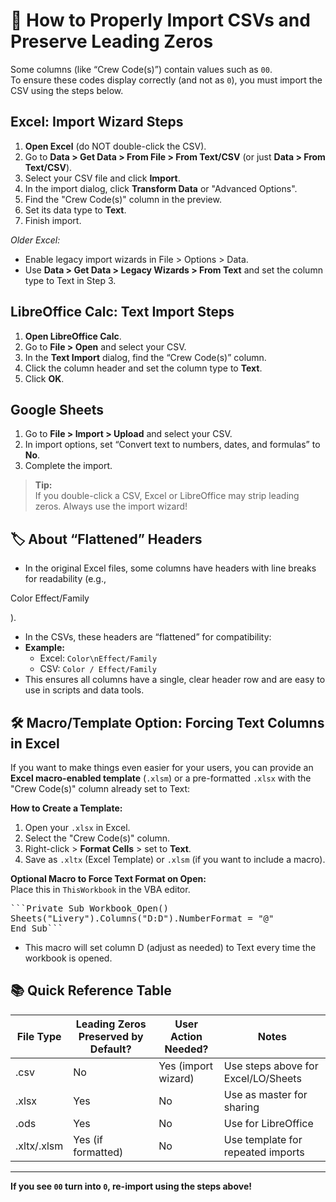 # 📄 How to Properly Import CSVs and Preserve Leading Zeros

Some columns (like “Crew Code(s)”) contain values such as `00`.  
To ensure these codes display correctly (and not as `0`), you must import the CSV using the steps below.

## Excel: Import Wizard Steps

1. **Open Excel** (do NOT double-click the CSV).
2. Go to **Data > Get Data > From File > From Text/CSV** (or just **Data > From Text/CSV**).
3. Select your CSV file and click **Import**.
4. In the import dialog, click **Transform Data** or "Advanced Options".
5. Find the "Crew Code(s)" column in the preview.
6. Set its data type to **Text**.
7. Finish import.

*Older Excel:*  
- Enable legacy import wizards in File > Options > Data.
- Use **Data > Get Data > Legacy Wizards > From Text** and set the column type to Text in Step 3.

## LibreOffice Calc: Text Import Steps

1. **Open LibreOffice Calc**.
2. Go to **File > Open** and select your CSV.
3. In the **Text Import** dialog, find the “Crew Code(s)” column.
4. Click the column header and set the column type to **Text**.
5. Click **OK**.

## Google Sheets

1. Go to **File > Import > Upload** and select your CSV.
2. In import options, set “Convert text to numbers, dates, and formulas” to **No**.
3. Complete the import.

> **Tip:**  
> If you double-click a CSV, Excel or LibreOffice may strip leading zeros. Always use the import wizard!

## 🏷️ About “Flattened” Headers

- In the original Excel files, some columns have headers with line breaks for readability (e.g.,  

Color
Effect/Family

).
- In the CSVs, these headers are “flattened” for compatibility:
- **Example:**  
  - Excel: `Color\nEffect/Family`  
  - CSV: `Color / Effect/Family`
- This ensures all columns have a single, clear header row and are easy to use in scripts and data tools.

## 🛠️ Macro/Template Option: Forcing Text Columns in Excel

If you want to make things even easier for your users, you can provide an **Excel macro-enabled template** (`.xlsm`) or a pre-formatted `.xlsx` with the "Crew Code(s)" column already set to Text:

**How to Create a Template:**

1. Open your `.xlsx` in Excel.
2. Select the "Crew Code(s)" column.
3. Right-click > **Format Cells** > set to **Text**.
4. Save as `.xltx` (Excel Template) or `.xlsm` (if you want to include a macro).

**Optional Macro to Force Text Format on Open:**  
Place this in `ThisWorkbook` in the VBA editor.

<pre>```Private Sub Workbook_Open()
Sheets("Livery").Columns("D:D").NumberFormat = "@"
End Sub```</pre>

- This macro will set column D (adjust as needed) to Text every time the workbook is opened.

## 📚 Quick Reference Table

| File Type    | Leading Zeros Preserved by Default? | User Action Needed? | Notes                                 |
|--------------|-------------------------------------|---------------------|---------------------------------------|
| .csv         | No                                  | Yes (import wizard) | Use steps above for Excel/LO/Sheets   |
| .xlsx        | Yes                                 | No                  | Use as master for sharing             |
| .ods         | Yes                                 | No                  | Use for LibreOffice                   |
| .xltx/.xlsm  | Yes (if formatted)                  | No                  | Use template for repeated imports     |

---

**If you see `00` turn into `0`, re-import using the steps above!**
